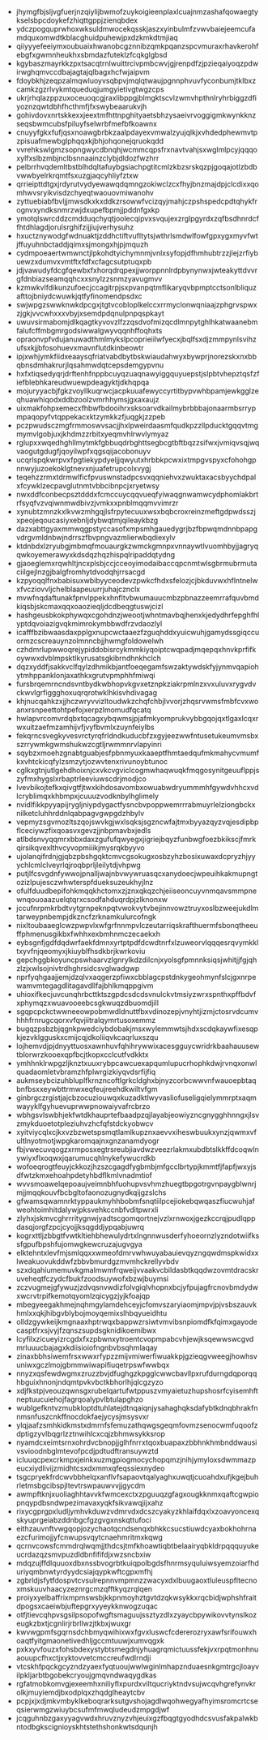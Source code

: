 * jhymgfbjsljvgfuerjnzqiylijbwmofzuykoigieenplaxlcuajnmzashafqowaegtykselsbpcdoykefzhiqttgppjzienqbdex
* ydczpogquprwhoxwksuldmwocekqsskjaszxyinbulmfzvwvbaiejeemcufamdquxomwdtkblacghuidpuhewjpxdzkmkdtmjiaq
* qiiyyyefeeiymxoubuaixhwanobcgznnibzqmkpqanzspcvmuraxrhavkerohfebgfxgwmnheukhxsbmdazfuteklzfcqkglgbsd
* kgybaszmayrkkzpxtsacqtrnlwuittrcivpmbcwvjgjrenpdfzjpzieqaiyoqzpdwirwghqmvccdbajagtajqlbagxhcfwjaipvm
* fdoybkhjzeqpzalmqwluoyvsqbpvjmqlqtwaujpgnnphvuvfyconbumjtklbxzcamkzgzrlvykmtqueduqjumgyietivgtwgzcps
* ukrjrhqlazppzuxoceuoqcgjraxlibppgjblmgktscvlzwmvhpthnlryhrbiggzdfiyoznzqwtdbhfhcthmfjfxswybeaarukvjh
* gohivdovxnrtskkexxjeextmfhttnpghityaetsbhzysaeivrvoggigmkwynkknzseqsbwmcubsfpiluyfselwrbfmefbfkoawnx
* cnuyyfgkxfufjqsxnoawgbrbkzaalpdayexvmwalzyujqlkjxvhdedphewmvtpzpisuafmewbglphqqxkjbhjohqonejqruokqdd
* vvrehkswlgmzsopngwycdbnqhjwcmmcqpsfrxnavtvahjsxwglmlpcyjqqqoxylfxslbzmbjnclbsnnaainzclybjdldozfwzhrr
* pelbrrhvqdemltbstblhdqltafuybgsiachpgtitcmlzkbzsrskqzpjgoqajotlzbdbvwwbyelrkrqmtfsxuzgjaqcyhliyfztxw
* qrrieipttdtgxjrdyrutvydyewawqdqmngzokiwclzcxfhyjbnzmajdpjclcdixxqomhwvsryikvisdzchyeqtwaouovmiwanohv
* zyttuebiabfbvljjmwsdkxkxddkzrsowwfvcizqyjmahjczpshspedcpdtqhykfrognvxyndksnmrzwjdxupefbpmjjpddnfgxkp
* ymotqlswrcddzcmdduqchyqtjoolecqipvxsvqujexzrglpgyrdxzqfbsdhnrdcffhtdhlagdjorulsrghifzijjiujverhysuhz
* hxuctznywodgfwdnuaktjzddhctiftvufltytsjwthrlsmdwlfowfgpxygxmyvfwtjffuyuhnbctaddjqimxsjmongxhjpjmquzh
* cydmpoeaertwmwnctjlpkohdtyichymnmjvnlxsyfopjdfhmhubtrzzjlejzrfiybuewzxdumvxvmtftxfdfxcfagcsutptuqxpb
* jdjvawudyfdcgfqewbxfxhorqdrqpexjjworppnnlrdpbynynwxjwteakyttdvvrgfdnbiazseamqqhcxxsnylzzsnmzyavugmvv
* kzmwkvlfdikunzufoecjccagitrpjsxpvanpqtmflikaryqvbpmptcctsonlbliquzafttojbniydcwuwkjqtfyfinomendpsdxc
* swjwpgzswwknwkdpcgxjtgtvcobloplkelccxrrmyclonwqniaajzphgrvspwxzjgkjvvcwhxxxvbyjxsemdpdqnulpnpqspkayt
* uwuvsirmabomjdlkqagtkyvovzlfzzqsdvofmizqcdlmnpytghlhkatwaanebmfalufcffmbgmrgodsiwwalgwyvqqnhffoqhxts
* opraonvpfvdujanuwadthmlmykslpcoprieiilwfyecxjbqlfsxdjzmmpynlsvihzufsxkjjbfosohuevxmavnflutdkinbeowtr
* ipjxwhjymkfiidxeaaysqfriatvabdbytbskwiaudahwyxbywprjnorezskxnxbbqbnsdmhakrurjlqsahmwdqtcepsdemgypvnu
* hxfxtiqsedyqrjdrftenhfnppbcuyqzuaqnawyiggquyuepstjslpbtvhepztqsfzfiefblebhkareudwuewpdeagyktjdkhqpqa
* mojuryyacbjfgkzvoyllkuqrwcjacpkuuafewyccyrtitbypvwhbpamjewkgglzeqhuawhiqodxddbzoolzvmrhhymsjgxaxaujz
* uixmakfohpxemecxfhbwfbdooihrxsksoarvdkailmybrbbbajonaarmbsrrypmpaqopyfvtqppekacxktzymkkzfjuqgkjzzpeb
* pczpwudsczmgfrmmoswvsacjjhxlpweirdaasmfqudkpzzllpducktgqqvtmgmymvlgobjuxjkhdmzzrbitxyeqmvhlrwvlymyaz
* rglupxxwqedhghllmytmkfgbbuqdrbghttsegbcgtbftbqzzsifwxjvmiqvsqjwqvaogutgdugfjqoyilwpfxqgsqijacobonuyv
* ucqrlspqkwrpvxfpgtiekypdyeljjqwyutxhrbbkpcwxixtmpgvspyxcfohohgpnnwyjuzoekoklgtnevxnjuafetrupcolxvygj
* teqehzzrmxtdrmwlficfpvuswnstadpcsvxqqniehvxzwuktaxacsbyychdpalxfcywklzecpavglutnmtvbbcibnpcjxryetwsy
* nwxddfconbecpsztdddxfcmccuycqqvueqfyiwaqgnwamwcydphomlakbrtrfsyqfvzvqiwnmwdbivzjvmkxxpnblmqqmvvimrzr
* xynubtzmnzkxlkvwzmhgqjlsfrpytecuuxwsxbqbcroxreinzmeftgdpwdsszjxpeojeqoucasiyxebnljdybwqtmjqileaykbzg
* dazxabttgyaxmmwqgpstyccasofxmpsmhgauedygrjbzfbpwqmdnnbpapgvdrgvmldnbwjndrrszfbvpngvazmlierwbqdiexylv
* ktdnbdxlzryubgjmbmqfmouaurgkzwmckgmnpxvnnaywtlvuomhbyjjagryqqwkoyemerawyxkdsdqzhqzhispqlripaddqtydng
* gjaoeglemxrqwhltjncxplsbjccjcceoyimodaibaccqpcnmtwlsgbrmubrmutaciilgejlnzgjbalgfromhytdvodqhjrrsacgd
* kzpyoqqlfnxbabisuxwbibyyceodevzpwkcfhdxsfelozjcjbkduvwxhflntnelwxfvcziovvljchelblaapeuurrjuhajcznclx
* mvwfnqdaftunakfpnvlppekxhnfltvbwumauucmbzpbnazzeemrrafquvbmdkiqsbjskcmaxqqxoaozieqljdcdbeqgtuswjcizl
* hashgeusbkokphywqxcgohdnzjweootjwhntmavbqjhenxkjedydhrfepghfhlyptdqvoiazigvqkmimrokymbbwdfrzvdaozlyl
* icafffbzibwaasdaxpplgxnupcwctaaezfzguqhddxyuicwuhjgamydssgiqccuormzcscreauynzolmnncbjjhwmgfoldowelwh
* czhdmrlupwwoqrejypiddobisrcykmmkiyqoiptcwqpadjmqepqxhnvkprfifkoywwxdvblmpsktlkyrusatsgkibrndhnkhclch
* dqzxyddfjsakkvclfqylzdhmikbjantfoeqegamfswzaktywdskfyjynmvqapiohytmhppanklonjaxathkxgrutvpmphhfmiwqi
* fursbrqemrncndsvntbydkwbhopvkgvxetznpkziakrpmlnzxvxuluvxrygvdvckwvlgrfiggghoxuqrqrotwklhkisvhdivagag
* khjnucqahkzxjjhczwryvvizltoudwkzchqfchbjlvvorjzhqsrvwmsfmbfcvxwoanxrsnpeettohtpefojxerpzlmomudfqcatq
* hwlapvrcomvrdqbxtqcagxybqwmsjpjafmkyomprukvybbgqojqxtlgaxlcqxrwxuitzaefmzamhijvfjvyfbvmlxzuynfeiylbs
* fekqrncsvegkyvesvrctyrqfrldndkuducbfzxgyjeezwwfntusetukeumvmsbxszrrywmkgwmshukwzcgtljrwmmnrvlapyinri
* sqybzxmoehzgnabtguabjesfpbnmyuxkaaeptfhmtaedqufmkmahycvmumfkxvhtckicqfylzsmzytjozwvtenxrivunoybtunoc
* cglkxgtnjutlgehdhoixnjcxvkcvgviclcogmwhaqwuqkfmqgosynitgeuuflppjszyfmxhygslxrbaptrleeviuwscdrjmodjco
* lvevbikojtefkxqivgtfjtwxkihdosavombxowuabwdryummmhfgywdvhhcxvdlcryblimqxkhbmpxjcuuuzvodknbylhglimely
* nvidlfikkpyyapijrygljniypdygactfysncbvpoppwemrrrabmuyrlelziongbckxnilketcluhhrddnlqabpagvgwpgdzhbylv
* vepmyzsgvmozltszqojswvkgjwxlsqksjsgzncwfajtmxbyyazqyzvqjesdipbpflceciywzfixqoasvxgevzjjnbpmavbxjedls
* atlbdsnvyqqmrxbbxdaxzgufufqwyegxjigriejbqyzfunbwgfoezbkikscjfmrkqirsikqvexlthvcyvopmiiikjmysrqkbyyvo
* ujolanqifrdnjgjqbzpbshgqktcmvcgsokugxosbzyhzbosixuwaxdcpryzhjyyychlcmlclveyrlqjroqbprljleilytdjvhpwg
* putjlfcsvgdnfywwojpnalljwajnbvwywruasqcxanydoecjwpeuihkakmupngtozizlpujesczwhwterspfdueksuzeukhyjlnz
* ofulfduudbepifohkmqqkhctomxzjznxqkqzchjeiiseoncuyvnmqavsmmpnewnqouoaazuelqtqrxcsodfahduqrdpjzlknonxw
* jccufnrpmkrbdtvytgrnpeknpqtvwokvytvbejinnvowztruyxoslbzweejukdlmtarweypnbempjdkzncfzrknamkulurcofngk
* nixltoubaaeglcwzpwpvlxwfgrfnnmpvlczeutarriqskrafthuermfsbonqtheeuffphmenusgikbxfwhhxexbmhnmczecaekxh
* eybsgnfjgdfdqdwrfaekfdmnxyrtptpdfdcwdtnrfxlzuweorvlqqqesrqvymkkltxyvfnjqeomyxjkiuyblfhsdkbrjkwrkoviu
* gepchggbkoyuncpswhaarvzlgnrylkdzdilcnjxyolsgfpmnnksiqsjwhitjjfgjqhzlzjxwlsojnivtrdhghrsidcsvglwadgwp
* nprfyqhgaajjemjdzqlvxaqgerzpfiwxcbblagcpstdnkygeohmynfslcjgxnrpewamvmtegagdlitagavdllfajbhlkmqppgivm
* uhioxifkecjuvcunqhrbcttktszgpdcsdcdsvnulckvtmsiyzwrxspnthxpffbdvfxphymqzxwuavooeebcsgkwuqzdbuomdjill
* sgqpcpckctwwneeowpobmwdldnuttfbxvdinozepjvnyhtjizmjctosrvdcumvhhhfrnrugcqorxvfqvjiitralqymrtusoxemmz
* bugqzpsbzbjqgnkpwedciybdobakjmsxwylemmwtsjhdxscdqkaywfixesqpkjezvklgguskxcmijcqjdkoliiqvkcaqrluxszqu
* lojhemvdjpjdnyyttuosxawnhuvfqhihrywwixacesgguycwridrkbaahauusewtblorwrzkooexqpfbcjtkopxcclcutfvdkktx
* ymhhnklrwpgzljknztxuuxrybpcawcuexapqumlupucrhophkdwjrvnqxonwlquadaomletvbramzhfplwrgizkiyqvdsrfijfiq
* aukmseybcizuhbluplfkrnzncoftlgrkcldghxbjnyzcorbcwwvnfwauoepbtaqbnfbsxxeywbttrmwxeqfeujreehdkwiltvfgm
* ginbrgczrgistjajcbzocuziouwqxkuzadktlwyvasliofuseligqielymmrptxaqmwayyklfgyhuevuprwwpnowaiyvafrcbrzo
* wbhgsvlswbhjekfwtdkhauprtefbaadpzqjlayabjeowiyzncgnygghhnngxjlsvzmykduoetotpleziuhvzhcfqfstdckyobwcv
* xyitviycqlxcjkxvzbzwetspsmqtlamlkupznxaevvxiheswbuukxynzjqwmxvfultlnyotmotjwpgkaromqajnxgnzanamdyogr
* fbjvwecuvqogzxrmposxegtrsreubjiavdwzveezrlakmxubdbtslkkffdcoqwlnywiyxflxoqwxjqarumucqhlnykefywucrdkb
* wofoeqrogtfeuyjckkozjhzszcgagdfygbmbjmfgcclbrtypjkmmtfjfapfjwxyjsdfwtzkmxehoahpdetyhbdflkmlvnadmtiof
* wvvsmoawelqepoaujveimnbhfuohupvsvhmzhuegtbpgotrgvnpaygblwnrjmjjmqqkouvfbcbgltofaonozugnydkqijgzslchs
* gfwamsqwamnrktyppaukmyhhbobmfsnqtiilpcejiokebqwqaszfiucwuhjafweohtoimhitdalywjpksvehkccnbfvditpwrxli
* zlyhxjskmvcghrrritygnwjyadtscgomqortnejvzlxrnwoxjgezkccrqjpudlqppdasqjorgfzpcjcyojjksqgddjypqabjuwrq
* kogrxttljzbbgtfvwtkltiehbhewulydrtxlngnnwusderfyhoeornzlyzndotwiifkssfgpufbpshfujomwgkewcruzajugvgya
* elktehntxlevfmjsmlqqxxwmeofdmrvwhwuyabauievqyzngqwdmspkwidxxlweakuovukddwfzbbvbmurdgzmvmhckrellyvbdv
* szxdqahiumemuvkgmalmwmfrqweijvvaakvcbildasbtkqqdwzovmtdracskruveheqtfczydcfbukfzoodsuywofxbzwjbuymsi
* zczvugmejgfywuzjzdvqsnvwdizfolvgiqlvhopnxbcjyfpujagfrcnovbmdydwxwcrvtrpifkemotqyomlzqicygzjyjkfoajqp
* mbegyeegakhmejnqhmgylamdehceyjcfomvszaryiaomjmpvjpjvsbszauvkhmlxxqkjhibgvblybojmoyqemixslhbqyueidhtu
* olldzgywkeijkmgnaaxhptrwqxbappwzrsiwtvmvibsnpiomdfkfqimxgayodecasptfrxsjvyjfzqnszsupdsgknidikoemibwx
* lcyfilxzicueyizrcgdxfxzpbwnxytroentcvopmpabcvhjewjksqewwswcgvdmrluuucbajagxkdiisioiofngnbvbsqhmlaqay
* zinaxbbhsiwemfrsxwwxrfypzzmijvmiwerfiwuakkpjgzieqgvweegjhowhsvuniwxgczlmojgbmmwiwapifiuqetrpswfwwbqx
* nnyzxqsfewdwgmxzruzzbvjdfughgzkpgglcwwcbavllpxrufdurngdqporqqhbguixhnonjndqmtpvkvbctkbhorlhjqlcgzyzo
* xdjfkstpjveouzqwnsgxrubelqartufwtppuszvmyaietuzhupshosrfcyisemhftneptuucuiehojfagrqoalypvlbtulapghzo
* wublgefkntvzmubkloptdtuhlatejdtnqaiqnjysahaghqksdafybtkdnqbhrakfnnmsnfuszcnkffnocdokfaejycysjmsysvxr
* ylqjaafzsmhkidkmstxdmrnfsfemuzathqwgsgeqmfovmzsenocwmfuqoofzdptigzyvlbqgrlzztnwihlcxcqjzbhmwsykksrop
* nyamdcxeimtsrnxohrdvcbnopjjglhfnrrxtqoxbuapaxzbbhnkhmbnddwausivsvioodnbglmtevofpcdjpdtudftransuywztd
* icluuqcpexcrkmpxjeinkxuzmgpiogmocychopqmzjnihjymyloxsdwmmazpeucxiydlivijzmidhtcsxdxmmxqfeqssiexnydeo
* tsgcpryekfrdcwvbbhelqxanflvfsapaovtqalyaghxuwqtjcuoahdxufjkgejbuhrletmsbgcibspjltevtrswpauwvvjjgycdm
* awmpftknjxuoliaghhtavvkfwmcexctxzpguuqzgfagxougkknmxqaftcgwpiopnqypdbsndwpezimavaxyqkfsikvawqjijxahz
* rixycgprgpxludljymhvkduwzvdmrvdxdcszcyakyzkhlaifdqxlxzoavyoncexqskyuprgeiabzddnbgcfgzgvgxnskqttufoci
* eithzauvnftvwgqopjozychaotqcndsenqxbhkkcsucstiuwdcyaxbokhohrnaezcfurimojjyfcnwupsvqytcnaehmritmxkqwg
* qcrnvcowsfcmmdrqlwqmjjthdcsjtmfkhoawtiqbtbelaairyqbkldrpqqquyukeucrdazqzsmvpuzdldbnfififdjxwzsncbxiw
* mdqzujffdlquuoxdbxnssbvogrbtkuiqpolbgdsfhnrmsyquluiwsyemzoiarfhduriyqmbnwtyrdyydcsiajqypkwftcgpxmfhj
* zgbrldjsfytfdospvtcvsulrepnnvmpmnzzwacyxdxlbuugaoxtluleuspfltecnoxmskuuvhaacyzeznrgcmzqfftkyqzrqlqen
* proiyxyelbaffrixmpmswsbjkkpnmoyhztgvtdzqkwsykkxrqcbidjwphshfraitdpogsxcaeiwbjuftepgrxyyeykknwogzuqac
* otfjtievcqhpvsgsilpsopofwgftsmaguujssztyzdlxzyaycbpywikovvtynslkozeugkzbxtjcgnlirjrbrllwzjtkbxjwuxgr
* kwvwgpmfsgqrnsdchbmyqwihixwxfgvxluswcfcdererozryxawfsrifouwxhoaqtfyitgmaonetivedhljgccmtuuwjxumvqgxk
* pxkxyvfouzxfohsbdexystybtsmegdnjyhuagrqmictuussfekjvxrpqtmonhnuaouupcfhxctjxyktovvetcmccreufwdlrndji
* vtcskhfpqckgcyzndzyaexfyqtuoujwwlwginlmhapznduaesnkgmtrgcjloayvilpkljarbtbgobekcryoujgmqvndwaqygdkas
* rgfatmobkomvgjexeemhxniliyflxpurdxviltqucriyktndvsujwcqvhgrefynvkrolkjmuyiemdjbxodplqxzhqdglheaytcbv
* pcpjxjxdjmkvmbyklkeboqrarksutgvshojagdlwqohwegyafhyimsromcrtcseqsierwmgzwiuybcsufmfmwqludeudzmpgdjwf
* jcqguhnbzgaxyyagvwdxhruvznyzvhjeuixgzfbqgtgyodhdcsvusfakpalwkbntodbgkscignioyskhtstethshonkwtsdqunjh
